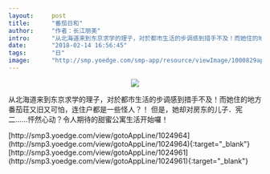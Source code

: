```yaml
---
layout:     post
title:      "番茄日和"
author:     "作者：长江朋美"
intro:      "从北海道来到东京求学的理子，对於都市生活的步调感到措手不及！而她住的地方番茄荘又旧又可怕，连住户都是一些怪人？！ 但是，她却对房东的儿子．宪二……怦然心动？令人期待的甜蜜公寓生活开始囉！"
date:       "2018-02-14 16:56:45"
tags:       "日"
image:      "http://smp.yoedge.com/smp-app/resource/viewImage/1000829appline.png"
---
```

<div style="text-align: center">
<p><img src="http://smp.yoedge.com/smp-app/resource/viewImage/1000829appline.png"/></p>
</div>
<p class="post-meta">
<span>从北海道来到东京求学的理子，对於都市生活的步调感到措手不及！而她住的地方番茄荘又旧又可怕，连住户都是一些怪人？！ 但是，她却对房东的儿子．宪二……怦然心动？令人期待的甜蜜公寓生活开始囉！</span>
</p>
[http://smp3.yoedge.com/view/gotoAppLine/1024964](http://smp3.yoedge.com/view/gotoAppLine/1024964){:target="_blank"}
[http://smp3.yoedge.com/view/gotoAppLine/1024961](http://smp3.yoedge.com/view/gotoAppLine/1024961){:target="_blank"}


